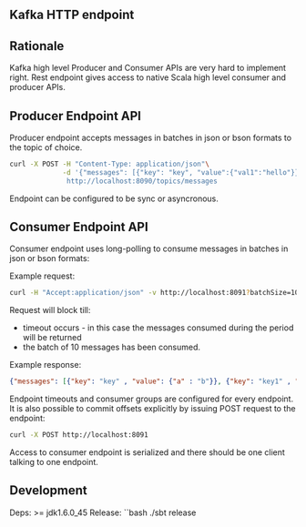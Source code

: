 Kafka HTTP endpoint
-------------------

Rationale
---------
Kafka high level Producer and Consumer APIs are very hard to implement right.
Rest endpoint gives access to native Scala high level consumer and producer APIs.


Producer Endpoint API
----------------------

Producer endpoint accepts messages in batches in json or bson formats to the topic of choice.

```bash
curl -X POST -H "Content-Type: application/json"\
             -d '{"messages": [{"key": "key", "value":{"val1":"hello"}}]}\
              http://localhost:8090/topics/messages
```

Endpoint can be configured to be sync or asyncronous.


Consumer Endpoint API
----------------------

Consumer endpoint uses long-polling to consume messages in batches in json or bson formats:

Example request:

```bash
curl -H "Accept:application/json" -v http://localhost:8091?batchSize=10
```

Request will block till:

* timeout occurs - in this case the messages consumed during the period will be returned
* the batch of 10 messages has been consumed.

Example response:

```json
{"messages": [{"key": "key" , "value": {"a" : "b"}}, {"key": "key1" , "value": {"c" : "d"}}]}
```

Endpoint timeouts and consumer groups are configured for every endpoint. It is also possible to commit offsets
explicitly by issuing POST request to the endpoint:

```bash
curl -X POST http://localhost:8091
```

Access to consumer endpoint is serialized and there should be one client talking to one endpoint.

Development
-----------

Deps: >= jdk1.6.0_45
Release:
``bash
./sbt release
```
